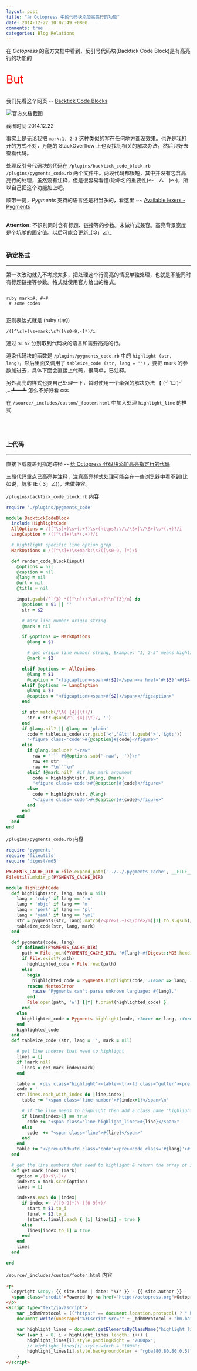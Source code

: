 ```yaml
---
layout: post
title: "为 Octopress 中的代码块添加高亮行的功能"
date: 2014-12-22 10:07:49 +0800
comments: true
categories: Blog Relations
---
```



在 *Octopress* 的官方文档中看到，反引号代码块(Backtick Code Block)是有高亮行的功能的

<p style="font-size:30px;color:red">But</p>

<!-- more -->

我们先看这个网页 -- [Backtick Code Blocks](http://octopress.org/docs/plugins/backtick-codeblock/)

![官方文档截图](/images/2014_12/backtick_codeblock.png)

截图时间 2014.12.22

事实上是无论我把 `mark:1, 2-3` 这种类似的写在任何地方都没效果。也许是我打开的方式不对，万能的 StackOverflow 上也没找到相关的解决办法，然后只好去查看代码。

处理反引号代码块的代码在 `/plugins/backtick_code_block.rb` `/plugins/pygments_code.rb` 两个文件中。两段代码都很短，其中并没有包含高亮行的处理，虽然没有注释，但是很容易看懂(论命名的重要性(〜￣△￣)〜)，所以自己把这个功能加上吧。

顺带一提，*Pygments* 支持的语言还是相当多的，看这里 ~~ [Available lexers - Pygments](http://pygments.org/docs/lexers/)

<br />

<div class="post_attention"><b>Attention: </b>不识别同时含有标题、链接等的参数。未做样式兼容。高亮背景宽度是个坑爹的固定值。以后可能会更新_(:3」∠)_</div>

<br />

### 确定格式
---


第一次改动就先不考虑太多，把处理这个行高亮的情况单独处理，也就是不能同时有标题链接等参数。格式就使用官方给出的格式。

```plain

ruby mark:#, #-#
 # some codes
 
```

正则表达式就是 (ruby 中的)

`/([^\s]+)\s+mark:\s?([\s0-9,-]*)/i`

通过 `$1` `$2` 分别取到代码块的语言和需要高亮的行。

渲染代码块的函数是 `/plugins/pygments_code.rb` 中的 `highlight (str, lang)`，然后里面又调用了 `tableize_code (str, lang = '')` ，要把 mark 的参数加进去，具体下面会直接上代码，很简单，已注释。

另外高亮的样式也要自己处理一下，暂时使用一个牵强的解决办法 【 (╯‵□′)╯︵┻━┻ 怎么不好好看 css

在 `/source/_includes/custom/_footer.html` 中加入处理 `highlight_line` 的样式

<br /><br />

### 上代码
---

直接下载覆盖到指定路径 -- [给 Octopress 代码块添加高亮指定行的代码](/document/octopress_highlight_line_code.zip)

三段代码重点已高亮并注释，注意高亮样式处理可能会在一些浏览器中看不到(比如说，坑爹 IE (:3」∠))，未做兼容。


`/plugins/backtick_code_block.rb` 内容

```ruby mark: 9, 23, 25-30, 50-52
require './plugins/pygments_code'

module BacktickCodeBlock
  include HighlightCode
  AllOptions = /([^\s]+)\s+(.+?)\s+(https?:\/\/\S+|\/\S+)\s*(.+)?/i
  LangCaption = /([^\s]+)\s*(.+)?/i

  # hightlight specific line option grep
  MarkOptions = /([^\s]+)\s+mark:\s?([\s0-9,-]*)/i

  def render_code_block(input)
    @options = nil
    @caption = nil
    @lang = nil
    @url = nil
    @title = nil

    input.gsub(/^`{3} *([^\n]+)?\n(.+?)\n`{3}/m) do
      @options = $1 || ''
      str = $2

      # mark line number origin string
      @mark = nil

      if @options =~ MarkOptions
        @lang = $1

        # get origin line number string, Example: "1, 2-5" means highlight line 1 and 2,3,4,5
        @mark = $2

      elsif @options =~ AllOptions
        @lang = $1
        @caption = "<figcaption><span>#{$2}</span><a href='#{$3}'>#{$4 || 'link'}</a></figcaption>"
      elsif @options =~ LangCaption
        @lang = $1
        @caption = "<figcaption><span>#{$2}</span></figcaption>"
      end

      if str.match(/\A( {4}|\t)/)
        str = str.gsub(/^( {4}|\t)/, '')
      end
      if @lang.nil? || @lang == 'plain'
        code = tableize_code(str.gsub('<','&lt;').gsub('>','&gt;'))
        "<figure class='code'>#{@caption}#{code}</figure>"
      else
        if @lang.include? "-raw"
          raw = "``` #{@options.sub('-raw', '')}\n"
          raw += str
          raw += "\n```\n"
        elsif !@mark.nil?  #if has mark argument
          code = highlight(str, @lang, @mark)
          "<figure class='code'>#{@caption}#{code}</figure>"
        else
          code = highlight(str, @lang)
          "<figure class='code'>#{@caption}#{code}</figure>"
        end
      end
    end
  end
end

```


`/plugins/pygments_code.rb` 内容

```ruby mark: 15, 39-42, 50-54, 60-75
require 'pygments'
require 'fileutils'
require 'digest/md5'

PYGMENTS_CACHE_DIR = File.expand_path('../../.pygments-cache', __FILE__)
FileUtils.mkdir_p(PYGMENTS_CACHE_DIR)

module HighlightCode
  def highlight(str, lang, mark = nil)
    lang = 'ruby' if lang == 'ru'
    lang = 'objc' if lang == 'm'
    lang = 'perl' if lang == 'pl'
    lang = 'yaml' if lang == 'yml'
    str = pygments(str, lang).match(/<pre>(.+)<\/pre>/m)[1].to_s.gsub(/ *$/, '') #strip out divs <div class="highlight">
    tableize_code(str, lang, mark)
  end

  def pygments(code, lang)
    if defined?(PYGMENTS_CACHE_DIR)
      path = File.join(PYGMENTS_CACHE_DIR, "#{lang}-#{Digest::MD5.hexdigest(code)}.html")
      if File.exist?(path)
        highlighted_code = File.read(path)
      else
        begin
          highlighted_code = Pygments.highlight(code, :lexer => lang, :formatter => 'html', :options => {:encoding => 'utf-8', :startinline => true})
        rescue MentosError
          raise "Pygments can't parse unknown language: #{lang}."
        end
        File.open(path, 'w') {|f| f.print(highlighted_code) }
      end
    else
      highlighted_code = Pygments.highlight(code, :lexer => lang, :formatter => 'html', :options => {:encoding => 'utf-8', :startinline => true})
    end
    highlighted_code
  end
  def tableize_code (str, lang = '', mark = nil)

    # get line indexes that need to highlight
    lines = []
    if !mark.nil?
      lines = get_mark_index(mark)
    end

    table = '<div class="highlight"><table><tr><td class="gutter"><pre class="line-numbers">'
    code = ''
    str.lines.each_with_index do |line,index|
      table += "<span class='line-number'>#{index+1}</span>\n"

      # if the line needs to highlight then add a class name "highlight_line" to class attribute
      if lines[index+1] == true
        code += "<span class='line highlight_line'>#{line}</span>"
      else
        code  += "<span class='line'>#{line}</span>"
      end
    end
    table += "</pre></td><td class='code'><pre><code class='#{lang}'>#{code}</code></pre></td></tr></table></div>"
  end

  # get the line numbers that need to highlight & return the array of index
  def get_mark_index (mark)
    option = /[0-9\-]+/
    indexes = mark.scan(option)
    lines = []

    indexes.each do |index|
      if index =~ /([0-9]+)\-([0-9]+)/
        start = $1.to_i
        final = $2.to_i
        (start..final).each { |i| lines[i] = true }
      else
        lines[index.to_i] = true
      end
    end
    lines
  end

end

```


`/source/_includes/custom/footer.html` 内容

```html mark: 9-14
<p>
  Copyright &copy; {{ site.time | date: "%Y" }} - {{ site.author }} -
  <span class="credit">Powered by <a href="http://octopress.org">Octopress</a></span>
</p>
<script type="text/javascript">
    var _bdhmProtocol = (("https:" == document.location.protocol) ? " https://" : " http://");
    document.write(unescape("%3Cscript src='" + _bdhmProtocol + "hm.baidu.com/h.js%3F1927408f733bc1f82c711c8aece7a832' type='text/javascript'%3E%3C/script%3E"));

    var highlight_lines = document.getElementsByClassName("highlight_line");
    for (var i = 0; i < highlight_lines.length; i++) {
        highlight_lines[i].style.paddingRight = "2000px";
        // highlight_lines[i].style.width = "100%";
        highlight_lines[i].style.backgroundColor = "rgba(80,80,80,0.5)";
    }
</script>
```